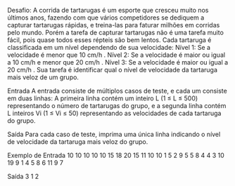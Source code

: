 Desafio: A corrida de tartarugas é um esporte que cresceu muito nos últimos anos, 
fazendo com que vários competidores se dediquem a capturar tartarugas rápidas, e treina-las para faturar milhões 
em corridas pelo mundo. Porém a tarefa de capturar tartarugas não é uma tarefa muito fácil, pois quase todos esses répteis são bem lentos. 
Cada tartaruga é classificada em um nível dependendo de sua velocidade:
Nível 1: Se a velocidade é menor que 10 cm/h . 
Nível 2: Se a velocidade é maior ou igual a 10 cm/h e menor que 20 cm/h . 
Nível 3: Se a velocidade é maior ou igual a 20 cm/h .
Sua tarefa é identificar qual o nível de velocidade da tartaruga mais veloz de um grupo.

Entrada 
A entrada consiste de múltiplos casos de teste, e cada um consiste em duas linhas: 
A primeira linha contém um inteiro L (1 ≤ L ≤ 500) representando o número de tartarugas do grupo, 
e a segunda linha contém L inteiros Vi (1 ≤ Vi ≤ 50) representando as velocidades de cada tartaruga do grupo.

Saída 
Para cada caso de teste, imprima uma única linha indicando o nível de velocidade da tartaruga mais veloz do grupo.

Exemplo de Entrada 10 10 10 10 10 15 18 20 15 11 10 10 1 5 2 9 5 5 8 4 4 3 10 19 9 1 4 5 8 6 11 9 7

Saída 3 1 2
